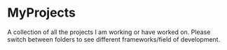 # MyProjects
A collection of all the projects I am working or have worked on. Please switch between folders to see different frameworks/field of development.
